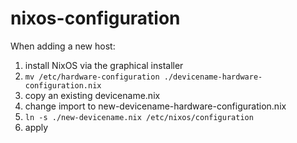 # nixos-configuration

When adding a new host:
1. install NixOS via the graphical installer
2. `mv /etc/hardware-configuration ./devicename-hardware-configuration.nix`
3. copy an existing devicename.nix
5. change import to new-devicename-hardware-configuration.nix
4. `ln -s ./new-devicename.nix /etc/nixos/configuration`
5. apply
